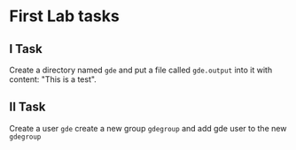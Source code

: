 # First Lab tasks

## I Task

 Create a directory named `gde` and put a file called `gde.output` into it with content: "This is a test".

## II Task

Create a user `gde` create a new group `gdegroup` and add gde user to the new `gdegroup`


